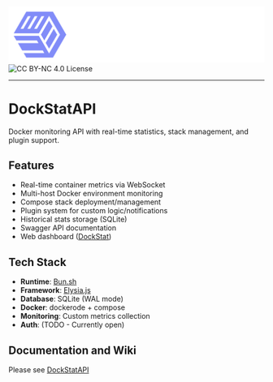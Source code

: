 ![Logo](.github/DockStat.png)
![CC BY-NC 4.0 License](https://img.shields.io/badge/License-CC_BY--NC_4.0-lightgrey.svg)

---

# DockStatAPI

Docker monitoring API with real-time statistics, stack management, and plugin support.

## Features

- Real-time container metrics via WebSocket
- Multi-host Docker environment monitoring
- Compose stack deployment/management
- Plugin system for custom logic/notifications
- Historical stats storage (SQLite)
- Swagger API documentation
- Web dashboard ([DockStat](https://github.com/its4nik/DockStat))

## Tech Stack

- **Runtime**: [Bun.sh](http://Bun.sh)
- **Framework**: [Elysia.js](https://elysiajs.com/)
- **Database**: SQLite (WAL mode)
- **Docker**: dockerode + compose
- **Monitoring**: Custom metrics collection
- **Auth**: (TODO - Currently open)

## Documentation and Wiki

Please see [DockStatAPI](https://dockstatapi.itsnik.de)
